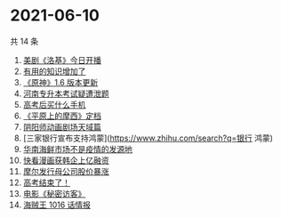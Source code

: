 # 2021-06-10

共 14 条

<!-- BEGIN -->
<!-- 最后更新时间 Thu Jun 10 2021 19:05:30 GMT+0800 (China Standard Time) -->

1. [美剧《洛基》今日开播](https://www.zhihu.com/search?q=洛基)
2. [有用的知识增加了](https://www.zhihu.com/search?q=科普视频创作国际大赛)
3. [《原神》1.6 版本更新](https://www.zhihu.com/search?q=原神)
4. [河南专升本考试疑遭泄题](https://www.zhihu.com/search?q=河南专升本)
5. [高考后买什么手机](https://www.zhihu.com/search?q=高考后手机)
6. [《平原上的摩西》定档](https://www.zhihu.com/search?q=平原上的摩西)
7. [阴阳师动画剧场天域篇](https://www.zhihu.com/search?q=阴阳师)
8. [三家银行宣布支持鸿蒙](https://www.zhihu.com/search?q=银行 鸿蒙)
9. [华南海鲜市场不是疫情的发源地](https://www.zhihu.com/search?q=华南海鲜市场)
10. [快看漫画获韩企上亿融资](https://www.zhihu.com/search?q=快看漫画)
11. [摩尔发行母公司股价暴涨](https://www.zhihu.com/search?q=摩尔庄园)
12. [高考结束了！](https://www.zhihu.com/search?q=高考结束)
13. [电影《秘密访客》](https://www.zhihu.com/search?q=秘密访客)
14. [海贼王 1016 话情报](https://www.zhihu.com/search?q=海贼王)

<!-- END -->
